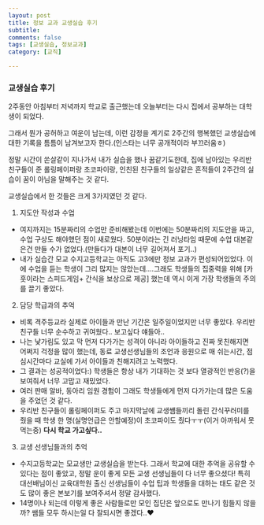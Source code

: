 ```yaml
---
layout: post
title: 정보 교과 교생실습 후기
subtitle: 
comments: false
tags: [교생실습, 정보교과]
category: [교직]

---
```


### 교생실습 후기
2주동안 아침부터 저녁까지 학교로 출근했는데 오늘부터는 다시 집에서 공부하는 대학생이 되었다.

그래서 뭔가 공허하고 여운이 남는데, 이런 감정을 계기로 2주간의 행복했던 교생실습에 대한 기록을 틈틈이 남겨보고자 한다.(인스타는 너무 공개적이라 부끄러움ㅎ)

정말 시간이 쏜살같이 지나가서 내가 실습을 했나 꿈같기도한데, 집에 남아있는 우리반 친구들이 준 롤링페이퍼랑 초코파이랑, 인친된 친구들의 일상같은 흔적들이 2주간의 실습이 꿈이 아님을 말해주는 것 같다.

교생실습에서 한 것들은 크게 3가지였던 것 같다.

1. 지도안 작성과 수업
- 여지까지는 15분짜리의 수업만 준비해봤는데 이번에는 50분짜리의 지도안을 짜고, 수업 구상도 해야했던 점이 새로웠다. 50분이라는 긴 러닝타임 때문에 수업 대본같은건 만들 수가 없었다.(만들다가 대본이 너무 길어져서 포기..)
- 내가 실습간 모교 수지고등학교는 아직도 고3에만 정보 교과가 편성되어있었다. 이에 수업을 듣는 학생이 그리 많지는 않았는데....그래도 학생들의 집중력을 위해 [카훗이라는 스피드게임+ 간식을 보상으로 제공] 했는데 역시 이게 가장 학생들의 주의를 끌기 좋았다. 

2. 담당 학급과의 추억
- 비록 격주등교라 실제로 아이들과 만난 기간은 일주일이었지만 너무 좋았다. 우리반 친구들 너무 순수하고 귀여웠다.. 보고싶다 얘들아..
- 나는 낯가림도 있고 막 먼저 다가가는 성격이 아니라 아이들하고 진짜 못친해지면 어쩌지 걱정을 많이 했는데, 동료 교생선생님들의 조언과 응원으로 매 쉬는시간, 점심시간마다 교실에 가서 아이들과 친해지려고 노력했다.
- 그 결과는 성공적이었다:) 학생들은 항상 내가 기대하는 것 보다 열광적인 반응(?)을 보여줘서 너무 고맙고 재밌었다. 
- 여러 판매 알바, 동아리 임원 경험이 그래도 학생들에게 먼저 다가가는데 많은 도움을 주었던 것 같다. 
- 우리반 친구들이 롤링페이퍼도 주고 마지막날에 교생썜들끼리 돌린 간식꾸러미를 줬을 때 학생 한 명(실명언급은 안할예정)이 초코파이도 줬다ㅜㅜ(이거 아까워서 못먹는중)
<strong>다시 학교 가고싶다..</strong>

3. 교생 선생님들과의 추억
- 수지고등학교는 모교생만 교생실습을 받는다. 그래서 학교에 대한 추억을 공유할 수 있다는 점이 좋았고, 정말 운이 좋게 모든 교생 선생님들이 다 너무 좋으셨다! 특히 대선배님이신 교육대학원 출신 선생님들이 수업 팁과 학생들을 대하는 태도 같은 것도 많이 좋은 본보기를 보여주셔서 정말 감사했다.
- 14명이나 되는데 이렇게 좋은 사람들로만 모인 집단은 앞으로도 만나기 힘들지 않을까? 쌤들 모두 하시는일 다 잘되시면 좋겠다..♥
